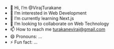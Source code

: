 - 👋 Hi, I’m @VirajTurakane
- 👀 I’m interested in Web Development
- 🌱 I’m currently learning Next.js
- 💞️ I’m looking to collaborate on Web Technology
- 📫 How to reach me turakaneviraj@gmail.com
- 😄 Pronouns: ...
- ⚡ Fun fact: ...

<!---
VirajTurakane/VirajTurakane is a ✨ special ✨ repository because its `README.md` (this file) appears on your GitHub profile.
You can click the Preview link to take a look at your changes.
--->
